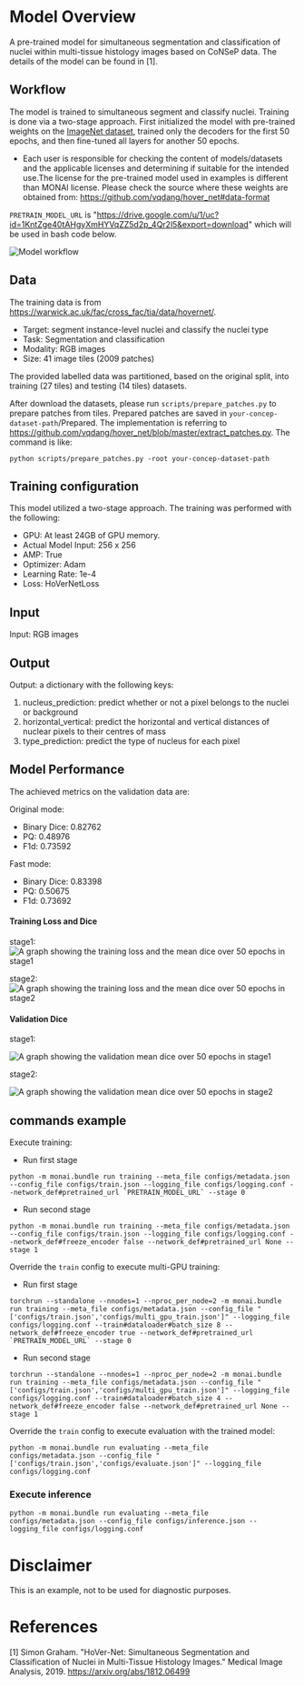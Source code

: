 # Model Overview

A pre-trained model for simultaneous segmentation and classification of nuclei within multi-tissue histology images based on CoNSeP data. The details of the model can be found in [1].

## Workflow

The model is trained to simultaneous segment and classify nuclei. Training is done via a two-stage approach. First initialized the model with pre-trained weights on the [ImageNet dataset](https://ieeexplore.ieee.org/document/5206848), trained only the decoders for the first 50 epochs, and then fine-tuned all layers for another 50 epochs.

- Each user is responsible for checking the content of models/datasets and the applicable licenses and determining if suitable for the intended use.The license for the pre-trained model used in examples is different than MONAI license. Please check the source where these weights are obtained from: <https://github.com/vqdang/hover_net#data-format>

`PRETRAIN_MODEL_URL` is "https://drive.google.com/u/1/uc?id=1KntZge40tAHgyXmHYVqZZ5d2p_4Qr2l5&export=download" which will be used in bash code below.

![Model workflow](https://ars.els-cdn.com/content/image/1-s2.0-S1361841519301045-fx1_lrg.jpg)

## Data

The training data is from <https://warwick.ac.uk/fac/cross_fac/tia/data/hovernet/>.

- Target: segment instance-level nuclei and classify the nuclei type
- Task: Segmentation and classification
- Modality: RGB images
- Size: 41 image tiles (2009 patches)

The provided labelled data was partitioned, based on the original split, into training (27 tiles) and testing (14 tiles) datasets.

After download the datasets, please run `scripts/prepare_patches.py` to prepare patches from tiles. Prepared patches are saved in `your-concep-dataset-path`/Prepared. The implementation is referring to <https://github.com/vqdang/hover_net/blob/master/extract_patches.py>. The command is like:

```
python scripts/prepare_patches.py -root your-concep-dataset-path
```

## Training configuration

This model utilized a two-stage approach. The training was performed with the following:

- GPU: At least 24GB of GPU memory.
- Actual Model Input: 256 x 256
- AMP: True
- Optimizer: Adam
- Learning Rate: 1e-4
- Loss: HoVerNetLoss

## Input

Input: RGB images

## Output

Output: a dictionary with the following keys:

1. nucleus_prediction: predict whether or not a pixel belongs to the nuclei or background
2. horizontal_vertical: predict the horizontal and vertical distances of nuclear pixels to their centres of mass
3. type_prediction: predict the type of nucleus for each pixel

## Model Performance

The achieved metrics on the validation data are:

Original mode:
- Binary Dice: 0.82762
- PQ: 0.48976
- F1d: 0.73592

Fast mode:
- Binary Dice: 0.83398
- PQ: 0.50675
- F1d: 0.73692

#### Training Loss and Dice

stage1:
![A graph showing the training loss and the mean dice over 50 epochs in stage1](https://developer.download.nvidia.com/assets/Clara/Images/monai_pathology_nuclei_seg_cls_train.png)

stage2:
![A graph showing the training loss and the mean dice over 50 epochs in stage2](https://developer.download.nvidia.com/assets/Clara/Images/monai_pathology_nuclei_seg_cls_train_stage2.png)

#### Validation Dice

stage1:

![A graph showing the validation mean dice over 50 epochs in stage1](https://developer.download.nvidia.com/assets/Clara/Images/monai_pathology_nuclei_seg_cls_val_stage1.png)

stage2:

![A graph showing the validation mean dice over 50 epochs in stage2](https://developer.download.nvidia.com/assets/Clara/Images/monai_pathology_nuclei_seg_cls_val_stage2.png)

## commands example

Execute training:

- Run first stage

```
python -m monai.bundle run training --meta_file configs/metadata.json --config_file configs/train.json --logging_file configs/logging.conf --network_def#pretrained_url `PRETRAIN_MODEL_URL` --stage 0
```

- Run second stage

```
python -m monai.bundle run training --meta_file configs/metadata.json --config_file configs/train.json --logging_file configs/logging.conf --network_def#freeze_encoder false --network_def#pretrained_url None --stage 1
```

Override the `train` config to execute multi-GPU training:

- Run first stage

```
torchrun --standalone --nnodes=1 --nproc_per_node=2 -m monai.bundle run training --meta_file configs/metadata.json --config_file "['configs/train.json','configs/multi_gpu_train.json']" --logging_file configs/logging.conf --train#dataloader#batch_size 8 --network_def#freeze_encoder true --network_def#pretrained_url `PRETRAIN_MODEL_URL` --stage 0
```

- Run second stage

```
torchrun --standalone --nnodes=1 --nproc_per_node=2 -m monai.bundle run training --meta_file configs/metadata.json --config_file "['configs/train.json','configs/multi_gpu_train.json']" --logging_file configs/logging.conf --train#dataloader#batch_size 4 --network_def#freeze_encoder false --network_def#pretrained_url None --stage 1
```

Override the `train` config to execute evaluation with the trained model:

```
python -m monai.bundle run evaluating --meta_file configs/metadata.json --config_file "['configs/train.json','configs/evaluate.json']" --logging_file configs/logging.conf
```

### Execute inference

```
python -m monai.bundle run evaluating --meta_file configs/metadata.json --config_file configs/inference.json --logging_file configs/logging.conf
```

# Disclaimer

This is an example, not to be used for diagnostic purposes.

# References

[1] Simon Graham. "HoVer-Net: Simultaneous Segmentation and Classification of Nuclei in Multi-Tissue Histology Images." Medical Image Analysis, 2019. <https://arxiv.org/abs/1812.06499>
